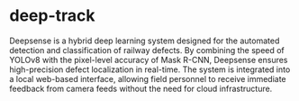 # deep-track
Deepsense is a hybrid deep learning system designed for the automated detection and classification of railway defects. By combining the speed of YOLOv8 with the pixel-level accuracy of Mask R-CNN, Deepsense ensures high-precision defect localization in real-time. The system is integrated into a local web-based interface, allowing field personnel to receive immediate feedback from camera feeds without the need for cloud infrastructure.

